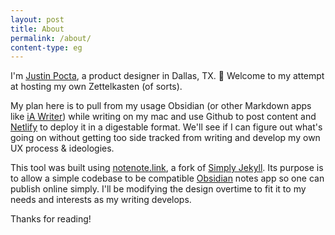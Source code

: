 ```yaml
---
layout: post
title: About
permalink: /about/
content-type: eg
---
```


I'm [Justin Pocta](http://justinpocta.com), a product designer in Dallas, TX. 🌵 Welcome to my attempt at hosting my own Zettelkasten (of sorts).

My plan here is to pull from my usage Obsidian (or other Markdown apps like [iA Writer](http://ia.net)) while writing on my mac and use Github to post content and [Netlify](http://netlify.com) to deploy it in a digestable format. We'll see if I can figure out what's going on without getting too side tracked from writing and develop my own UX process & ideologies.

This tool was built using [notenote.link](https://notenote.link), a fork of [Simply Jekyll](https://github.com/raghuveerdotnet/simply-jekyll). Its purpose is to allow a simple codebase to be compatible [Obsidian](http://obsidian.md) notes app so one can publish online simply. I'll be modifying the design overtime to fit it to my needs and interests as my writing develops.

Thanks for reading!
